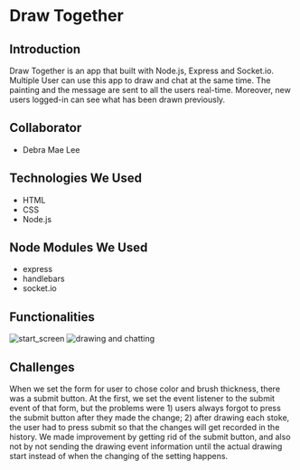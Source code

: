 # Draw Together

## Introduction

Draw Together is an app that built with Node.js, Express and Socket.io. Multiple User can use this app to draw and chat at the same time. The painting and the message are sent to all the users real-time. Moreover, new users logged-in can see what has been drawn previously.

## Collaborator
* Debra Mae Lee

## Technologies We Used
* HTML
* CSS
* Node.js

## Node Modules We Used
* express
* handlebars
* socket.io

## Functionalities
![start_screen](./public/assets/start_screen.png?raw=true "start_screen")
![drawing and chatting](./public/assets/drawing.png?raw=true "drawing and chatting")

## Challenges
When we set the form for user to chose color and brush thickness, there was a submit button. At the first, we set the event listener to the submit event of that form, but the problems were 1) users always forgot to press the submit button after they made the change; 2) after drawing each stoke, the user had to press submit so that the changes will get recorded in the history. We made improvement by getting rid of the submit button, and also not by not sending the drawing event information until the actual drawing start instead of when the changing of the setting happens.
